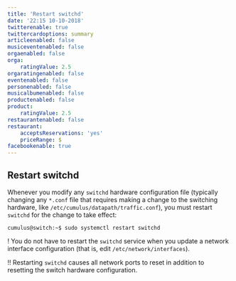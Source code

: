 ```yaml
---
title: 'Restart switchd'
date: '22:15 10-10-2018'
twitterenable: true
twittercardoptions: summary
articleenabled: false
musiceventenabled: false
orgaenabled: false
orga:
    ratingValue: 2.5
orgaratingenabled: false
eventenabled: false
personenabled: false
musicalbumenabled: false
productenabled: false
product:
    ratingValue: 2.5
restaurantenabled: false
restaurant:
    acceptsReservations: 'yes'
    priceRange: $
facebookenable: true
---
```


## Restart switchd

Whenever you modify any `switchd` hardware configuration file (typically changing any `*.conf` file that requires making a change to the switching hardware, like `/etc/cumulus/datapath/traffic.conf`), you must restart `switchd` for the change to take effect:

```
cumulus@switch:~$ sudo systemctl restart switchd
```

! You do not have to restart the `switchd` service when you update a network interface configuration (that is, edit `/etc/network/interfaces`).

!! Restarting `switchd` causes all network ports to reset in addition to resetting the switch hardware configuration.
